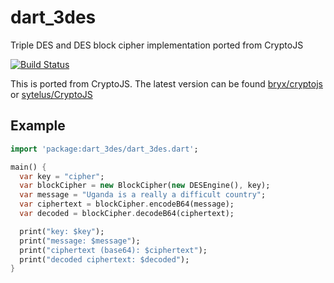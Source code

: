 # dart_3des

Triple DES and DES block cipher implementation ported from CryptoJS

[![Build Status](https://travis-ci.com/juniorkibirige/dart-3des.svg?branch=main)](https://travis-ci.com/juniorkibirige/dart-3des)

This is ported from CryptoJS.  The latest version can be found
[bryx/cryptojs][crypto-js1] or [sytelus/CryptoJS][crypto-js2]

[crypto-js1]: https://github.com/brix/crypto-js
[crypto-js2]: https://github.com/sytelus/CryptoJS


## Example

```dart
import 'package:dart_3des/dart_3des.dart';

main() {
  var key = "cipher";
  var blockCipher = new BlockCipher(new DESEngine(), key);
  var message = "Uganda is a really a difficult country";
  var ciphertext = blockCipher.encodeB64(message);
  var decoded = blockCipher.decodeB64(ciphertext);

  print("key: $key");
  print("message: $message");
  print("ciphertext (base64): $ciphertext");
  print("decoded ciphertext: $decoded");
}
  ```